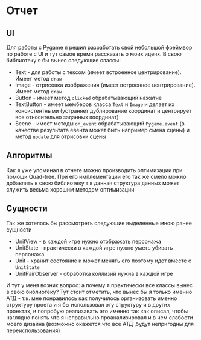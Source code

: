 # Отчет

## UI

Для работы с Pygame я решил разработать свой небольшой фреймвор по работе с UI и тут самое время рассказать о моих идеях. В свою библиотеку я бы вынес следующие слассы:

* Text - для работы с тексом (имеет встроенное центрирование). Имеет метод `draw`
* Image - отрисовка изображения (имеет встроенное центрирование). Имеет метод `draw`
* Button - имеет метод `clicked` обрабатывающий нажатие
* TextButton - имеет мемберов класса `Text` и `Image` и делает их консистентными (устраняет дублирование координат и центрирует все относительно заданных координат)
* Scene - имеет методы `on_event` обрабатывающий `Pygame.event` (в качестве результата евента может быть например смена сцены) и метод `update` для отрисовки сцены

## Алгоритмы

Как я уже упоминал в отчете можно производить оптимизации при помощи Quad-tree. При его имплементации его так же смело можно добавлять в свою библиотеку т к данная структура данных может служить весьма хорошим методом оптимизации

## Сущности

Так же хотелось бы рассмотреть следующие выделенные мною ранее сущности

* UnitView - в каждой игре нужно отображать персонажа
* UnitState - практически в каждой игре нужно уметь убивать персонажа
* Unit - хранит состояние и может менять его поэтому идет вместе с `UnitState`
* UnitPairObserver - обработка коллизий нужна в каждой игре

И тут у меня возник вопрос: а почему я практически все классы вынес в свою библиотеку? Тут стоит отметить, что вынес бы я только именно АТД - т.к. мне понравилось как получилось организовать именно структуру проета и я бы использовал эту структуру и в других проектах, и попробую реализавать это именно так как описал, чтобы наглядно понять что я неправильно проанализировал и в чем слабости моего дизайна (возможно окажется что все АТД ,будут непригодны для переиспользования)
